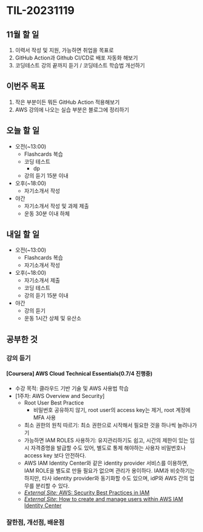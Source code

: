 # TIL-20231119

## 11월 할 일

1. 이력서 작성 및 지원, 가능하면 취업을 목표로
2. GitHub Action과 Github CI/CD로 배포 자동화 해보기
3. 코딩테스트 강의 끝까지 듣기 / 코딩테스트 학습법 개선하기

## 이번주 목표

1. 작은 부분이든 뭐든 GitHub Action 적용해보기
2. AWS 강의에 나오는 실습 부분은 블로그에 정리하기

## 오늘 할 일

- 오전(~13:00)
  - Flashcards 복습
  - 코딩 테스트
    - dp
  - 강의 듣기 15분 이내
- 오후(~18:00)
  - 자기소개서 작성
- 야간
  - 자기소개서 작성 및 과제 제출
  - 운동 30분 이내 하체

## 내일 할 일

- 오전(~13:00)
  - Flashcards 복습
  - 자기소개서 작성
- 오후(~18:00)
  - 자기소개서 제출
  - 코딩 테스트
  - 강의 듣기 15분 이내
- 야간
  - 강의 듣기
  - 운동 1시간 상체 및 유산소

## 공부한 것

### 강의 듣기

#### [Coursera] AWS Cloud Technical Essentials(0.7/4 진행중)

- 수강 목적: 클라우드 기반 기술 및 AWS 사용법 학습
- [1주차: AWS Overview and Security]
  - Root User Best Practice
    - 비밀번호 공유하지 않기, root user의 access key는 제거, root 계정에 MFA 사용
  - 최소 권한의 원칙 따르기: 최소 권한으로 시작해서 필요한 것을 하나씩 늘려나가기
  - 가능하면 IAM ROLES 사용하기: 유지관리하기도 쉽고, 시간의 제한이 있는 임시 자격증명을 발급할 수도 있어, 별도로 통제 해야하는 사용자 비밀번호나 access key 보다 안전하다.
  - AWS IAM Identity Center와 같은 identity provider 서비스를 이용하면, IAM ROLE을 별도로 만들 필요가 없으며 관리가 용이하다. IAM과 비슷하기는 하지만, 타사 identity provider와 동기화할 수도 있으며, idP와 AWS 간의 업무를 분리할 수 있다.
  - [_External Site:_ AWS: Security Best Practices in IAM](https://docs.aws.amazon.com/IAM/latest/UserGuide/best-practices.html)
  - [_External Site_: How to create and manage users within AWS IAM Identity Center](https://aws.amazon.com/blogs/security/how-to-create-and-manage-users-within-aws-sso/)

### 잘한점, 개선점, 배운점
